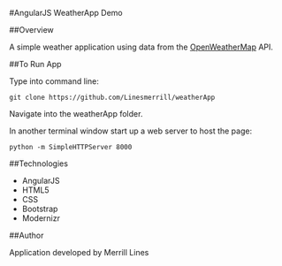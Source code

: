 #AngularJS WeatherApp Demo

##Overview

A simple weather application using data from the [OpenWeatherMap](http://openweathermap.org/API) API.

##To Run App

Type into command line:
```
git clone https://github.com/Linesmerrill/weatherApp
```
Navigate into the weatherApp folder.

In another terminal window start up a web server to host the page:
```
python -m SimpleHTTPServer 8000
```

##Technologies

- AngularJS
- HTML5
- CSS
- Bootstrap
- Modernizr

##Author

Application developed by Merrill Lines
